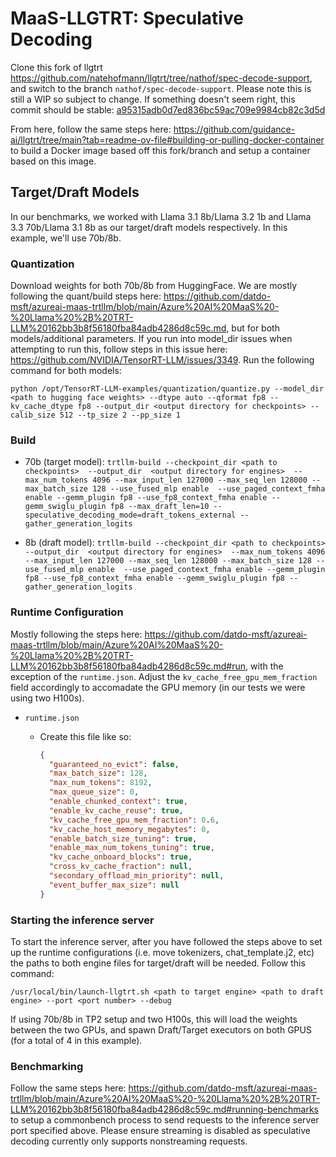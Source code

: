 # MaaS-LLGTRT: Speculative Decoding

Clone this fork of llgtrt https://github.com/natehofmann/llgtrt/tree/nathof/spec-decode-support, and switch to the branch `nathof/spec-decode-support`. Please note this is still a WIP so subject to change. If something doesn't seem right, this commit should be stable: [a95315adb0d7ed836bc59ac709e9984cb82c3d5d](https://github.com/guidance-ai/llgtrt/commit/a95315adb0d7ed836bc59ac709e9984cb82c3d5d)

From here, follow the same steps here: https://github.com/guidance-ai/llgtrt/tree/main?tab=readme-ov-file#building-or-pulling-docker-container to build a Docker image based off this fork/branch and setup a container based on this image.

## Target/Draft Models

In our benchmarks, we worked with Llama 3.1 8b/Llama 3.2 1b and Llama 3.3 70b/Llama 3.1 8b as our target/draft models respectively. In this example, we'll use 70b/8b. 

### Quantization

Download weights for both 70b/8b from HuggingFace. We are mostly following the quant/build steps here: https://github.com/datdo-msft/azureai-maas-trtllm/blob/main/Azure%20AI%20MaaS%20-%20Llama%20%2B%20TRT-LLM%20162bb3b8f56180fba84adb4286d8c59c.md, but for both models/additional parameters. If you run into model_dir issues when attempting to run this, follow steps in this issue here: https://github.com/NVIDIA/TensorRT-LLM/issues/3349. Run the following command for both models:

`python /opt/TensorRT-LLM-examples/quantization/quantize.py --model_dir <path to hugging face weights> --dtype auto --qformat fp8 --kv_cache_dtype fp8 --output_dir <output directory for checkpoints> --calib_size 512 --tp_size 2 --pp_size 1`

### Build

- 70b (target model):
`trtllm-build --checkpoint_dir <path to checkpoints>  --output_dir  <output directory for engines>  --max_num_tokens 4096 --max_input_len 127000 --max_seq_len 128000 --max_batch_size 128 --use_fused_mlp enable  --use_paged_context_fmha enable --gemm_plugin fp8 --use_fp8_context_fmha enable --gemm_swiglu_plugin fp8 --max_draft_len=10 --speculative_decoding_mode=draft_tokens_external --gather_generation_logits`

- 8b (draft model):
`trtllm-build --checkpoint_dir <path to checkpoints>  --output_dir  <output directory for engines>  --max_num_tokens 4096 --max_input_len 127000 --max_seq_len 128000 --max_batch_size 128 --use_fused_mlp enable  --use_paged_context_fmha enable --gemm_plugin fp8 --use_fp8_context_fmha enable --gemm_swiglu_plugin fp8 --gather_generation_logits`

### Runtime Configuration

Mostly following the steps here: https://github.com/datdo-msft/azureai-maas-trtllm/blob/main/Azure%20AI%20MaaS%20-%20Llama%20%2B%20TRT-LLM%20162bb3b8f56180fba84adb4286d8c59c.md#run, with the exception of the `runtime.json`. Adjust the `kv_cache_free_gpu_mem_fraction` field accordingly to accomadate the GPU memory (in our tests we were using two H100s).

- `runtime.json`
    - Create this file like so:
        
        ```json
        {
          "guaranteed_no_evict": false,
          "max_batch_size": 128,
          "max_num_tokens": 8192,
          "max_queue_size": 0,
          "enable_chunked_context": true,
          "enable_kv_cache_reuse": true,
          "kv_cache_free_gpu_mem_fraction": 0.6,
          "kv_cache_host_memory_megabytes": 0,
          "enable_batch_size_tuning": true,
          "enable_max_num_tokens_tuning": true,
          "kv_cache_onboard_blocks": true,
          "cross_kv_cache_fraction": null,
          "secondary_offload_min_priority": null,
          "event_buffer_max_size": null
        }
        ```
### Starting the inference server

To start the inference server, after you have followed the steps above to set up the runtime configurations (i.e. move tokenizers, chat_template.j2, etc) the paths to both engine files for target/draft will be needed. Follow this command:

`/usr/local/bin/launch-llgtrt.sh <path to target engine> <path to draft engine> --port <port number> --debug`

If using 70b/8b in TP2 setup and two H100s, this will load the weights between the two GPUs, and spawn Draft/Target executors on both GPUS (for a total of 4 in this example).

### Benchmarking

Follow the same steps here: https://github.com/datdo-msft/azureai-maas-trtllm/blob/main/Azure%20AI%20MaaS%20-%20Llama%20%2B%20TRT-LLM%20162bb3b8f56180fba84adb4286d8c59c.md#running-benchmarks to setup a commonbench process to send requests to the inference server port specified above. Please ensure streaming is disabled as speculative decoding currently only supports nonstreaming requests.

  


